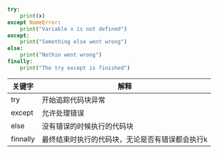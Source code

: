 ```python
try:
    print(x)
except NameError:
    print("Variable x is not defined")
except:
    print("Something else went wrong")
else:
    print("Nothin went wrong")
finally:
    print("The try except is finished")
```



| 关键字   | 解释                                            |
| -------- | ----------------------------------------------- |
| try      | 开始追踪代码块异常                              |
| except   | 允许处理错误                                    |
| else     | 没有错误的时候执行的代码块                      |
| finnally | 最终结束时执行的代码块，无论是否有错误都会执行k |

